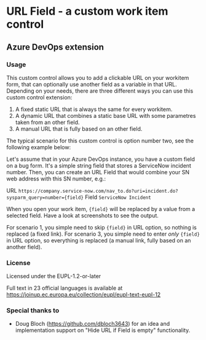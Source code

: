 # URL Field - a custom work item control
## Azure DevOps extension

### Usage

This custom control allows you to add a clickable URL on your workitem form, that can optionally use another field as a variable in that URL. Depending on your needs, there are three different ways you can use this custom control extension:

1. A fixed static URL that is always the same for every workitem.
2. A dynamic URL that combines a static base URL with some parametres taken from an other field.
3. A manual URL that is fully based on an other field.

The typical scenario for this custom control is option number two, see the following example below:

Let's assume that in your Azure DevOps instance, you have a custom field on a bug form. It's a simple string field that stores a ServiceNow incident number. Then, you can create an URL Field that would combine your SN web address with this SN number, e.g.:

URL `https://company.service-now.com/nav_to.do?uri=incident.do?sysparm_query=number={field}`
Field `ServiceNow Incident`

When you open your work item, `{field}` will be replaced by a value from a selected field. Have a look at screenshots to see the output.

For scenario 1, you simple need to skip `{field}` in URL option, so nothing is replaced (a fixed link).
For scenario 3, you simple need to enter *only* `{field}` in URL option, so everything is replaced (a manual link, fully based on an another field).

### License

Licensed under the EUPL-1.2-or-later

Full text in 23 official languages is available at https://joinup.ec.europa.eu/collection/eupl/eupl-text-eupl-12

### Special thanks to

- Doug Bloch (https://github.com/dbloch3643) for an idea and implementation support on "Hide URL if Field is empty" functionality.